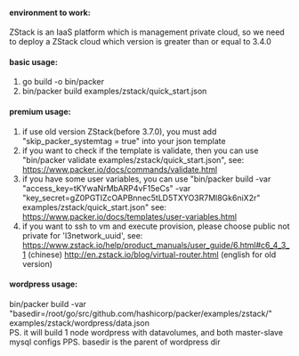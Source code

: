 #### environment to work:
ZStack is an IaaS platform which is management private cloud, so we need to deploy a ZStack cloud which version is greater than or equal to 3.4.0

#### basic usage:
1. go build -o bin/packer
2. bin/packer build examples/zstack/quick_start.json

#### premium usage:
1. if use old version ZStack(before 3.7.0), you must add "skip_packer_systemtag = true" into your json template
2. if you want to check if the template is validate, then you can use "bin/packer validate examples/zstack/quick_start.json", see: https://www.packer.io/docs/commands/validate.html
3. if you have some user variables, you can use "bin/packer build -var "access_key=tKYwaNrMbARP4vF15eCs" -var "key_secret=gZ0PGTIZcOAPBnnec5tLD5TXYO3R7Ml8Gk6niX2r" examples/zstack/quick_start.json" see: https://www.packer.io/docs/templates/user-variables.html
4. if you want to ssh to vm and execute provision, please choose public not private for 'l3network_uuid', see: https://www.zstack.io/help/product_manuals/user_guide/6.html#c6_4_3_1 (chinese)   http://en.zstack.io/blog/virtual-router.html (english for old version)

#### wordpress usage:
bin/packer build -var "basedir=/root/go/src/github.com/hashicorp/packer/examples/zstack/" examples/zstack/wordpress/data.json  
PS. it will build 1 node wordpress with datavolumes, and both master-slave mysql configs
PPS. basedir is the parent of wordpress dir
